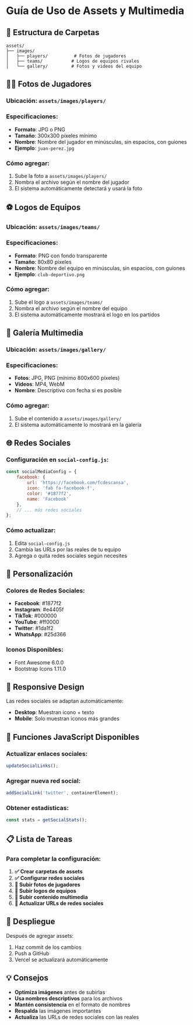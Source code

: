 # Guía de Uso de Assets y Multimedia

## 📁 Estructura de Carpetas

```
assets/
├── images/
│   ├── players/          # Fotos de jugadores
│   ├── teams/           # Logos de equipos rivales
│   └── gallery/         # Fotos y videos del equipo
```

## 🏃‍♂️ Fotos de Jugadores

### Ubicación: `assets/images/players/`

### Especificaciones:
- **Formato**: JPG o PNG
- **Tamaño**: 300x300 píxeles mínimo
- **Nombre**: Nombre del jugador en minúsculas, sin espacios, con guiones
- **Ejemplo**: `juan-perez.jpg`

### Cómo agregar:
1. Sube la foto a `assets/images/players/`
2. Nombra el archivo según el nombre del jugador
3. El sistema automáticamente detectará y usará la foto

## ⚽ Logos de Equipos

### Ubicación: `assets/images/teams/`

### Especificaciones:
- **Formato**: PNG con fondo transparente
- **Tamaño**: 80x80 píxeles
- **Nombre**: Nombre del equipo en minúsculas, sin espacios, con guiones
- **Ejemplo**: `club-deportivo.png`

### Cómo agregar:
1. Sube el logo a `assets/images/teams/`
2. Nombra el archivo según el nombre del equipo
3. El sistema automáticamente mostrará el logo en los partidos

## 📸 Galería Multimedia

### Ubicación: `assets/images/gallery/`

### Especificaciones:
- **Fotos**: JPG, PNG (mínimo 800x600 píxeles)
- **Videos**: MP4, WebM
- **Nombre**: Descriptivo con fecha si es posible

### Cómo agregar:
1. Sube el contenido a `assets/images/gallery/`
2. El sistema automáticamente lo mostrará en la galería

## 🌐 Redes Sociales

### Configuración en `social-config.js`:

```javascript
const socialMediaConfig = {
    facebook: {
        url: 'https://facebook.com/fcdescansa',
        icon: 'fab fa-facebook-f',
        color: '#1877f2',
        name: 'Facebook'
    },
    // ... más redes sociales
};
```

### Cómo actualizar:
1. Edita `social-config.js`
2. Cambia las URLs por las reales de tu equipo
3. Agrega o quita redes sociales según necesites

## 🎨 Personalización

### Colores de Redes Sociales:
- **Facebook**: #1877f2
- **Instagram**: #e4405f
- **TikTok**: #000000
- **YouTube**: #ff0000
- **Twitter**: #1da1f2
- **WhatsApp**: #25d366

### Iconos Disponibles:
- Font Awesome 6.0.0
- Bootstrap Icons 1.11.0

## 📱 Responsive Design

Las redes sociales se adaptan automáticamente:
- **Desktop**: Muestran icono + texto
- **Mobile**: Solo muestran iconos más grandes

## 🔧 Funciones JavaScript Disponibles

### Actualizar enlaces sociales:
```javascript
updateSocialLinks();
```

### Agregar nueva red social:
```javascript
addSocialLink('twitter', containerElement);
```

### Obtener estadísticas:
```javascript
const stats = getSocialStats();
```

## 📋 Lista de Tareas

### Para completar la configuración:

1. **✅ Crear carpetas de assets**
2. **✅ Configurar redes sociales**
3. **🔄 Subir fotos de jugadores**
4. **🔄 Subir logos de equipos**
5. **🔄 Subir contenido multimedia**
6. **🔄 Actualizar URLs de redes sociales**

## 🚀 Despliegue

Después de agregar assets:
1. Haz commit de los cambios
2. Push a GitHub
3. Vercel se actualizará automáticamente

## 💡 Consejos

- **Optimiza imágenes** antes de subirlas
- **Usa nombres descriptivos** para los archivos
- **Mantén consistencia** en el formato de nombres
- **Respalda** las imágenes importantes
- **Actualiza** las URLs de redes sociales con las reales
